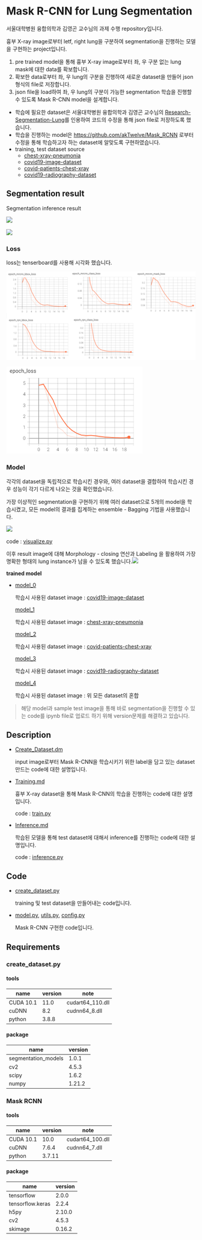 # Mask R-CNN for Lung Segmentation

서울대학병원 융합의학과 김영곤 교수님의 과제 수행 repository입니다.

흉부 X-ray image로부터 letf, right lung을 구분하여 segmentation을 진행하는 모델을 구현하는 project입니다.

1. pre trained model을 통해 흉부 X-ray image로부터 좌, 우 구분 없는 lung mask에 대한 data를 확보합니다.
2. 확보한 data로부터 좌, 우 lung의 구분을 진행하여 새로운 dataset을 만들어 json형식의 file로 저장합니다.
3. json file을 load하여 좌, 우 lung의 구분이 가능한 segmentation 학습을 진행할 수 있도록 Mask R-CNN model을 설계합니다.



- 학습에 필요한 dataset은 서울대학병원 융합의학과 김영곤 교수님의 [Research-Segmentation-Lung](https://github.com/younggon2/Research-Segmentation-Lung-CXR-COVID19)를 인용하여 코드의 수정을 통해  json file로 저장하도록 했습니다.
- 학습을 진행하는 model은  https://github.com/akTwelve/Mask_RCNN 로부터 수정을 통해 학습하고자 하는 dataset에 알맞도록 구현하였습니다.
- training, test dataset source
  - [chest-xray-pneumonia](https://www.kaggle.com/paultimothymooney/chest-xray-pneumonia)
  - [covid19-image-dataset](https://www.kaggle.com/pranavraikokte/covid19-image-dataset)
  - [covid-patients-chest-xray](https://www.kaggle.com/ankitachoudhury01/covid-patients-chest-xray)
  - [covid19-radiography-dataset](https://www.kaggle.com/preetviradiya/covid19-radiography-dataset)



## Segmentation result

Segmentation inference result

![](https://github.com/HibernationNo1/project_segmentation_lungs/blob/master/image/r_1.png?raw=true)

![](https://github.com/HibernationNo1/project_segmentation_lungs/blob/master/image/r_2.png?raw=true)



### Loss

loss는 tenserboard를 사용해 시각화 했습니다.

![](https://github.com/HibernationNo1/assignment-Segmented_Lung/blob/master/image/loss.png?raw=true)





![](https://github.com/HibernationNo1/assignment-Segmented_Lung/blob/master/image/loss_1.png?raw=true)



### Model

각각의 dataset을 독립적으로 학습시킨 경우와, 여러 dataset을 결합하여 학습시킨 경우 성능이 각기 다르게 나오는 것을 확인했습니다.

가장 이상적인 segmentation을 구현하기 위해 여러 dataset으로 5개의 model을 학습시켰고, 모든 model의 결과를 집계하는 ensemble - Bagging 기법을 사용했습니다.

![](https://github.com/HibernationNo1/project_segmentation_lungs/blob/master/image/r_6.png?raw=true)

code : [visualize.py](https://github.com/HibernationNo1/project_segmentation_lungs/blob/master/code/mask_rcnn/visualize.py)



이후 result image에 대해 Morphology - closing 연산과 Labeling 을 활용하여 가장 명확한 형태의 lung instance가 남을 수 있도록 했습니다.![](https://github.com/HibernationNo1/project_segmentation_lungs/blob/master/image/r_5.png?raw=true)





**trained model**

- [model_0](https://github.com/HibernationNo1/project_segmentation_lungs/tree/master/model_mask-rcnn/lungs_0)

  학습시 사용된 dataset image : [covid19-image-dataset](https://www.kaggle.com/pranavraikokte/covid19-image-dataset)

  [model_1](https://github.com/HibernationNo1/project_segmentation_lungs/tree/master/model_mask-rcnn/lungs_1)

  학습시 사용된 dataset image : [chest-xray-pneumonia](https://www.kaggle.com/paultimothymooney/chest-xray-pneumonia)

  [model_2](https://github.com/HibernationNo1/project_segmentation_lungs/tree/master/model_mask-rcnn/lungs_2)

  학습시 사용된 dataset image : [covid-patients-chest-xray](https://www.kaggle.com/ankitachoudhury01/covid-patients-chest-xray)

  [model_3](https://github.com/HibernationNo1/project_segmentation_lungs/tree/master/model_mask-rcnn/lungs_3)

  학습시 사용된 dataset image : [covid19-radiography-dataset](https://www.kaggle.com/preetviradiya/covid19-radiography-dataset)

  [model_4](https://github.com/HibernationNo1/project_segmentation_lungs/tree/master/model_mask-rcnn/lungs_4)

  학습시 사용된 dataset image : 위 모든 dataset의 혼합

> 해당 model과 sample test image을 통해 바로 segmentation을 진행할 수 있는 code를 ipynb file로 업로드 하기 위해 version문제를 해결하고 있습니다.



## Description

- [Create_Dataset.dm](https://github.com/HibernationNo1/assignment-Segmented_Lung/blob/master/description/Create%20Dataset.md)

  input image로부터 Mask R-CNN을 학습시키기 위한 label을 담고 있는 dataset 만드는 code에 대한 설명입니다.

- [Training.md](https://github.com/HibernationNo1/assignment-Segmented_Lung/blob/master/description/Training.md)

  흉부 X-ray dataset을 통해 Mask R-CNN의 학습을 진행하는 code에 대한 설명입니다.

  code : [train.py](https://github.com/HibernationNo1/project_segmentation_lungs/blob/master/code/mask_rcnn/train.py)

- [Inference.md](https://github.com/HibernationNo1/assignment-Segmented_Lung/blob/master/description/Inference.md)

  학습된 모델을 통해 test dataset에 대해서 inference를 진행하는 code에 대한 설명입니다.

  code : [inference.py](https://github.com/HibernationNo1/project_segmentation_lungs/blob/master/code/mask_rcnn/inference.py)



## Code

- [create_dataset.py](https://github.com/HibernationNo1/assignment-Segmented_Lung/blob/master/code/create_dataset/create_dataset.py)

  training 및 test dataset을 만들어내는 code입니다.

- [model.py](https://github.com/HibernationNo1/assignment-Segmented_Lung/blob/master/code/mask_rcnn/model.py), [utils.py](https://github.com/HibernationNo1/assignment-Segmented_Lung/blob/master/code/mask_rcnn/utils.py), [config.py](https://github.com/HibernationNo1/assignment-Segmented_Lung/blob/master/code/mask_rcnn/config.py)

  Mask R-CNN 구현한 code입니다.





## Requirements

### create_dataset.py

#### tools

| name      | version | note             |
| --------- | ------- | ---------------- |
| CUDA 10.1 | 11.0    | cudart64_110.dll |
| cuDNN     | 8.2     | cudnn64_8.dll    |
| python    | 3.8.8   |                  |

#### package

| name                | version |
| ------------------- | ------- |
| segmentation_models | 1.0.1   |
| cv2                 | 4.5.3   |
| scipy               | 1.6.2   |
| numpy               | 1.21.2  |



### Mask RCNN

#### tools

| name      | version | note             |
| --------- | ------- | ---------------- |
| CUDA 10.1 | 10.0    | cudart64_100.dll |
| cuDNN     | 7.6.4   | cudnn64_7.dll    |
| python    | 3.7.11  |                  |

#### package

| name             | version |
| ---------------- | ------- |
| tensorflow       | 2.0.0   |
| tensorflow.keras | 2.2.4   |
| h5py             | 2.10.0  |
| cv2              | 4.5.3   |
| skimage          | 0.16.2  |



